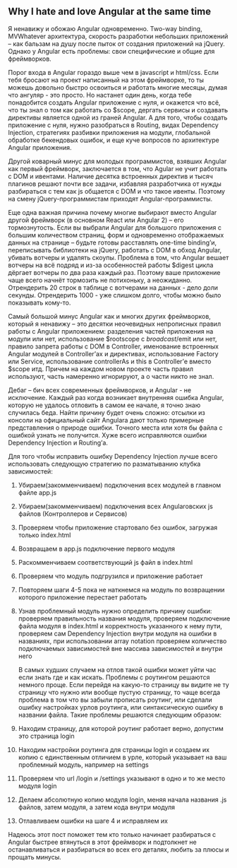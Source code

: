 ## Why I hate and love Angular at the same time ##


Я ненавижу и обожаю Angular одновременно. Two-way binding, MVWhatever архитектура, скорость разработки небольших приложений – как бальзам на душу после пыток от создания приложений на jQuery. Однако у Angular есть проблемы: свои специфические и общие для фреймворков.


Порог входа в Angular гораздо выше чем в javascript и html/css. Если тебя бросают на проект написанный на этом фреймворке, то ты можешь довольно быстро освоиться и работать многие месяцы, думая что ангуляр - это просто. Но настанет один день, когда тебе понадобится создать Angular приложение с нуля, и окажется что всё, что ты знал о том как работать со $scope, дергать сервисы и создавать директивы является одной из граней Angular. А для того, чтобы создать приложение с нуля, нужно разобраться в Routing, видах Dependency Injection, стратегиях разбивки приложения на модули, глобальной обработке бекендовых ошибок, и еще куче вопросов по архитектуре Angular приложения. 


Другой коварный минус для молодых программистов, взявших Angular как первый фреймворк, заключается в том, что Agular не учит работать с DOM и ивентами. Наличие десятка встроенных директив и тысяч плагинов решают почти все задачи, избавляя разработчика от нужды разбираться с тем как js общается с DOM и что такое ивенты. Поэтому на смену jQuery-программистам приходят Angular-программисты.


Еще одна важная причина почему многие выбирают вместо Angular другой фреймворк (в основном React или Angular 2) – его тормознутость. Если вы выбрали Angular для большого приложения с большим количеством страниц, форм и одновременно отображаемых данных на странице – будьте готовы расставлять one-time binding’и, переписывать библиотеки на jQuery, работать с DOM в обход Angular, убивать вотчеры и удалять скоупы. Проблема в том, что Angular вешает вотчеры на всё подряд и из-за особенностей работы $digest цикла дёргает вотчеры по два раза каждый раз. Поэтому ваше приложение чаще всего начнёт тормозить не потихоньку, а неожиданно. Отрендерить 20 строк в таблице с вотчерами на данных - дело доли секунды. Отрендерить 1000 - уже слишком долго, чтобы можно было показывать кому-то.


Самый большой минус Angular как и многих других фреймворков, который я ненавижу – это десятки неочевидных непрописных правил работы с Angular приложением: разделения частей приложения на модули или нет, использование $rootscope с $broadcast/$emit или нет, правило запрета работы с DOM в Controller, именование встроенных Angular модулей в Controller’ах и директивах, использование Factory или Service, использование controllerAs и this в Controller’е вместо $scope итд. Причем на каждом новом проекте часть правил используют, часть намеренно игнорируют, а о части никто не знал.


Дебаг – бич всех современных фреймворков, и Angular - не исключение. Каждый раз когда возникает внутренняя ошибка Angular, которую не удалось отловить в самом ее начале, я точно знаю случилась беда. Найти причину будет очень сложно: отсылки из консоли на официальный сайт Angularа дают только примерные представления о природе ошибки. Точного места или хотя бы файла с ошибкой узнать не получится. Хуже всего исправляются ошибки Dependency Injection и Routing’а. 


Для того чтобы исправить ошибку Dependency Injection лучше всего использовать следующую стратегию по разматыванию клубка зависимостей:
1.	Убираем(закомменчиваем) подключения всех модулей в главном файле app.js
2.	Убираем(закомменчиваем) подключения всех Angularовских js файлов (Контроллеров и Сервисов)
3.	Проверяем чтобы приложение стартовало без ошибок, загружая только index.html
4.	Возвращаем в app.js подключение первого модуля
5.	Раскомменчиваем соответствующий js файл в index.html
6.	Проверяем что модуль подгрузился и приложение работает
7.	Повторяем шаги 4-5 пока не наткнемся на модуль по возвращении которого приложение перестает работать
8.	Узнав проблемный модуль нужно определить причину ошибки: проверяем правильность названия модуля, проверяем подключение файла модуля в index.html и корректность указанного к нему пути, проверяем сам Dependency Injection внутри модуля на ошибки в названиях, при использовании
array notation проверяем количество подключаемых зависимостей вне массива зависимостей и внутри него

	В самых худших случаем на отлов такой ошибки может уйти час если знать где и как искать.
	Проблемы с роутингом решаются немного проще. Если перейдя на какую-то страницу вы видите не ту страницу что нужно или вообще пустую страницу, то чаще всегда проблема в том что вы забыли прописать роутинг, или сделали ошибку настройках урлов роутинга, или синтаксическую ошибку в названии файла. Такие проблемы решаются следующим образом:
1.	Находим страницу, для которой роутинг работает верно, допустим это страница login
2.	Находим настройки роутинга для страницы login и создаем их копию с единственным отличием в урле, который указывает на ваш проблемный модуль, например на settings
3.	Проверяем что url /login и /settings указывают в одно и то же место модуля login
4.	Делаем абсолютную копию модуля login, меняя начала названия .js файлов, затем модуля, а затем кода внутри модуля
5.	Отлавливаем ошибки на шаге 4 и исправляем их


Надеюсь этот пост поможет тем кто только начинает разбираться с Angular быстрее втянуться в этот фреймворк и подтолкнет не останавливаться и разбираться во всех его деталях, любить за плюсы и прощать минусы.

